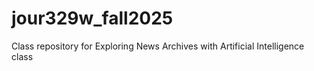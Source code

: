 # jour329w_fall2025
Class repository for Exploring News Archives with Artificial Intelligence class
